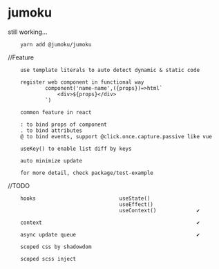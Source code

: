 # jumoku
still working...

        yarn add @jumoku/jumoku 


//Feature

        use template literals to auto detect dynamic & static code
        
        register web component in functional way 
                component('name-name',({props})=>html`
                    <div>${props}</div>
                `)

        common feature in react

        : to bind props of component
        . to bind attributes 
        @ to bind events, support @click.once.capture.passive like vue

        useKey() to enable list diff by keys

        auto minimize update

        for more detail, check package/test-example

//TODO  

        hooks                           useState()
                                        useEffect() 
                                        useContext()             ✔
        
        context                                                  ✔

        async update queue                                       ✔      

        scoped css by shadowdom
        
        scoped scss inject

